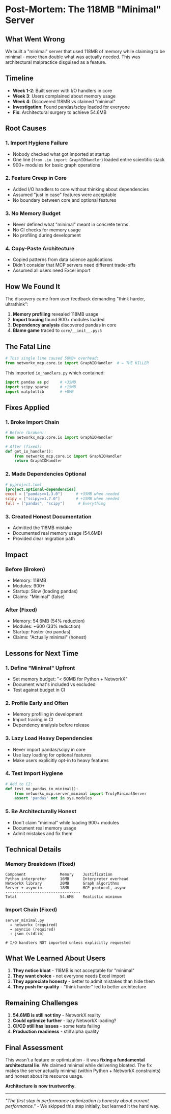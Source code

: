 # Post-Mortem: The 118MB "Minimal" Server

## What Went Wrong

We built a "minimal" server that used 118MB of memory while claiming to be minimal - more than double what was actually needed. This was architectural malpractice disguised as a feature.

## Timeline

- **Week 1-2**: Built server with I/O handlers in core
- **Week 3**: Users complained about memory usage
- **Week 4**: Discovered 118MB vs claimed "minimal"
- **Investigation**: Found pandas/scipy loaded for everyone
- **Fix**: Architectural surgery to achieve 54.6MB

## Root Causes

### 1. **Import Hygiene Failure**

- Nobody checked what got imported at startup
- One line (`from .io import GraphIOHandler`) loaded entire scientific stack
- 900+ modules for basic graph operations

### 2. **Feature Creep in Core**

- Added I/O handlers to core without thinking about dependencies
- Assumed "just in case" features were acceptable
- No boundary between core and optional features

### 3. **No Memory Budget**

- Never defined what "minimal" meant in concrete terms
- No CI checks for memory usage
- No profiling during development

### 4. **Copy-Paste Architecture**

- Copied patterns from data science applications
- Didn't consider that MCP servers need different trade-offs
- Assumed all users need Excel import

## How We Found It

The discovery came from user feedback demanding "think harder, ultrathink":

1. **Memory profiling** revealed 118MB usage
2. **Import tracing** found 900+ modules loaded
3. **Dependency analysis** discovered pandas in core
4. **Blame game** traced to `core/__init__.py:5`

## The Fatal Line

```python
# This single line caused 50MB+ overhead:
from networkx_mcp.core.io import GraphIOHandler  # ← THE KILLER
```

This imported `io_handlers.py` which contained:

```python
import pandas as pd     # +35MB
import scipy.sparse     # +15MB
import matplotlib       # +8MB
```

## Fixes Applied

### 1. **Broke Import Chain**

```python
# Before (broken):
from networkx_mcp.core.io import GraphIOHandler

# After (fixed):
def get_io_handler():
    from networkx_mcp.core.io import GraphIOHandler
    return GraphIOHandler
```

### 2. **Made Dependencies Optional**

```toml
# pyproject.toml
[project.optional-dependencies]
excel = ["pandas>=1.3.0"]      # +35MB when needed
scipy = ["scipy>=1.7.0"]       # +15MB when needed
full = ["pandas", "scipy"]      # Everything
```

### 3. **Created Honest Documentation**

- Admitted the 118MB mistake
- Documented real memory usage (54.6MB)
- Provided clear migration path

## Impact

### Before (Broken)

- Memory: 118MB
- Modules: 900+
- Startup: Slow (loading pandas)
- Claims: "Minimal" (false)

### After (Fixed)

- Memory: 54.6MB (54% reduction)
- Modules: ~600 (33% reduction)
- Startup: Faster (no pandas)
- Claims: "Actually minimal" (honest)

## Lessons for Next Time

### 1. **Define "Minimal" Upfront**

- Set memory budget: "< 60MB for Python + NetworkX"
- Document what's included vs excluded
- Test against budget in CI

### 2. **Profile Early and Often**

- Memory profiling in development
- Import tracing in CI
- Dependency analysis before release

### 3. **Lazy Load Heavy Dependencies**

- Never import pandas/scipy in core
- Use lazy loading for optional features
- Make users explicitly opt-in to heavy features

### 4. **Test Import Hygiene**

```python
# Add to CI:
def test_no_pandas_in_minimal():
    from networkx_mcp.server_minimal import TrulyMinimalServer
    assert 'pandas' not in sys.modules
```

### 5. **Be Architecturally Honest**

- Don't claim "minimal" while loading 900+ modules
- Document real memory usage
- Admit mistakes and fix them

## Technical Details

### Memory Breakdown (Fixed)

```
Component               Memory    Justification
Python interpreter      16MB      Interpreter overhead
NetworkX library        20MB      Graph algorithms
Server + asyncio        18MB      MCP protocol, async
---------------------------------
Total                   54.6MB    Realistic minimum
```

### Import Chain (Fixed)

```
server_minimal.py
  → networkx (required)
  → asyncio (required)
  → json (stdlib)

# I/O handlers NOT imported unless explicitly requested
```

## What We Learned About Users

1. **They notice bloat** - 118MB is not acceptable for "minimal"
2. **They want choice** - not everyone needs Excel import
3. **They appreciate honesty** - better to admit mistakes than hide them
4. **They push for quality** - "think harder" led to better architecture

## Remaining Challenges

1. **54.6MB is still not tiny** - NetworkX reality
2. **Could optimize further** - lazy NetworkX loading?
3. **CI/CD still has issues** - some tests failing
4. **Production readiness** - still alpha quality

## Final Assessment

This wasn't a feature or optimization - it was **fixing a fundamental architectural lie**. We claimed minimal while delivering bloated. The fix makes the server actually minimal (within Python + NetworkX constraints) and honest about its resource usage.

**Architecture is now trustworthy.**

---

*"The first step in performance optimization is honesty about current performance."* - We skipped this step initially, but learned it the hard way.

